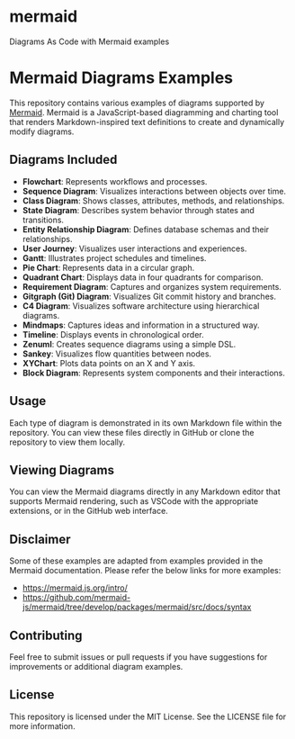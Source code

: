 # mermaid
Diagrams As Code with Mermaid examples

# Mermaid Diagrams Examples

This repository contains various examples of diagrams supported by [Mermaid](https://mermaid-js.github.io/mermaid/). Mermaid is a JavaScript-based diagramming and charting tool that renders Markdown-inspired text definitions to create and dynamically modify diagrams.

## Diagrams Included

- **Flowchart**: Represents workflows and processes.
- **Sequence Diagram**: Visualizes interactions between objects over time.
- **Class Diagram**: Shows classes, attributes, methods, and relationships.
- **State Diagram**: Describes system behavior through states and transitions.
- **Entity Relationship Diagram**: Defines database schemas and their relationships.
- **User Journey**: Visualizes user interactions and experiences.
- **Gantt**: Illustrates project schedules and timelines.
- **Pie Chart**: Represents data in a circular graph.
- **Quadrant Chart**: Displays data in four quadrants for comparison.
- **Requirement Diagram**: Captures and organizes system requirements.
- **Gitgraph (Git) Diagram**: Visualizes Git commit history and branches.
- **C4 Diagram**: Visualizes software architecture using hierarchical diagrams.
- **Mindmaps**: Captures ideas and information in a structured way.
- **Timeline**: Displays events in chronological order.
- **Zenuml**: Creates sequence diagrams using a simple DSL.
- **Sankey**: Visualizes flow quantities between nodes.
- **XYChart**: Plots data points on an X and Y axis.
- **Block Diagram**: Represents system components and their interactions.


## Usage

Each type of diagram is demonstrated in its own Markdown file within the repository. You can view these files directly in GitHub or clone the repository to view them locally.

## Viewing Diagrams
You can view the Mermaid diagrams directly in any Markdown editor that supports Mermaid rendering, such as VSCode with the appropriate extensions, or in the GitHub web interface.

## Disclaimer
Some of these examples are adapted from examples provided in the Mermaid documentation. Please refer the below links for more examples:

- https://mermaid.js.org/intro/
- https://github.com/mermaid-js/mermaid/tree/develop/packages/mermaid/src/docs/syntax

## Contributing
Feel free to submit issues or pull requests if you have suggestions for improvements or additional diagram examples.

## License
This repository is licensed under the MIT License. See the LICENSE file for more information.

